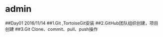 # admin
 ##Day01   2016/11/14
 ##1.Git ,TortoiseGit安装
 ##2.GitHub团队组织创建，项目创建
 ##3.Git Clone、commit、pull、push操作
